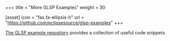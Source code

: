 +++
title = "More GLSP Examples"
weight = 30

[asset]
  icon = "fas fa-ellipsis-h"
  url = "https://github.com/eclipsesource/glsp-examples"
+++

[The GLSP example repository](https://github.com/eclipsesource/glsp-examples) provides a collection of useful code snippets